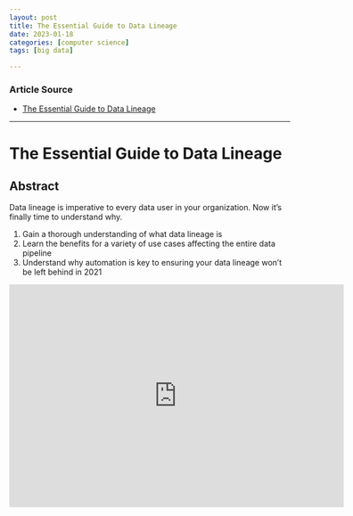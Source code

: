 ```yaml
---
layout: post
title: The Essential Guide to Data Lineage 
date: 2023-01-18
categories: [computer science]
tags: [big data]

---
```


### Article Source

* [The Essential Guide to Data Lineage ](https://www.youtube.com/watch?v=SRTZLPBQM2U)


---

# The Essential Guide to Data Lineage 

## Abstract

Data lineage is imperative to every data user in your organization. Now it’s finally time to understand why.

1. Gain a thorough understanding of what data lineage is 
2. Learn the benefits for a variety of use cases affecting the entire data pipeline
3. Understand why automation is key to ensuring your data lineage won’t be left behind in 2021


<iframe width="600" height="400" src="https://www.youtube.com/embed/SRTZLPBQM2U" title="YouTube video player" frameborder="0" allow="accelerometer; autoplay; clipboard-write; encrypted-media; gyroscope; picture-in-picture; web-share" allowfullscreen></iframe>
